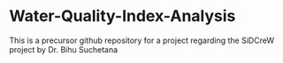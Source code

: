 # Water-Quality-Index-Analysis
This is a precursor github repository for a project regarding the SiDCreW project by Dr. Bihu Suchetana
